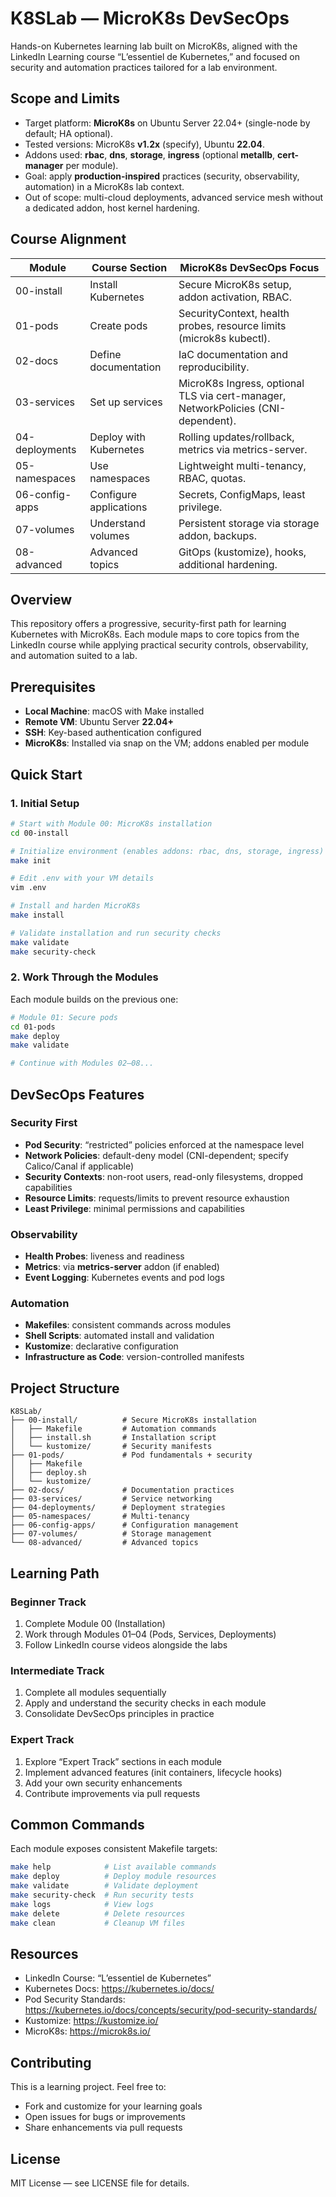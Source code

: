 # K8SLab — MicroK8s DevSecOps

Hands-on Kubernetes learning lab built on MicroK8s, aligned with the LinkedIn Learning course “L’essentiel de Kubernetes,” and focused on security and automation practices tailored for a lab environment.

## Scope and Limits

- Target platform: **MicroK8s** on Ubuntu Server 22.04+ (single-node by default; HA optional).
- Tested versions: MicroK8s **v1.2x** (specify), Ubuntu **22.04**.
- Addons used: **rbac**, **dns**, **storage**, **ingress** (optional **metallb**, **cert-manager** per module).
- Goal: apply **production-inspired** practices (security, observability, automation) in a MicroK8s lab context.
- Out of scope: multi-cloud deployments, advanced service mesh without a dedicated addon, host kernel hardening.

## Course Alignment

| Module | Course Section | MicroK8s DevSecOps Focus |
|--------|----------------|---------------------------|
| 00-install | Install Kubernetes | Secure MicroK8s setup, addon activation, RBAC. |
| 01-pods | Create pods | SecurityContext, health probes, resource limits (microk8s kubectl). |
| 02-docs | Define documentation | IaC documentation and reproducibility. |
| 03-services | Set up services | MicroK8s Ingress, optional TLS via cert-manager, NetworkPolicies (CNI-dependent). |
| 04-deployments | Deploy with Kubernetes | Rolling updates/rollback, metrics via metrics-server. |
| 05-namespaces | Use namespaces | Lightweight multi-tenancy, RBAC, quotas. |
| 06-config-apps | Configure applications | Secrets, ConfigMaps, least privilege. |
| 07-volumes | Understand volumes | Persistent storage via storage addon, backups. |
| 08-advanced | Advanced topics | GitOps (kustomize), hooks, additional hardening.

## Overview

This repository offers a progressive, security-first path for learning Kubernetes with MicroK8s. Each module maps to core topics from the LinkedIn course while applying practical security controls, observability, and automation suited to a lab.

## Prerequisites

- **Local Machine**: macOS with Make installed
- **Remote VM**: Ubuntu Server **22.04+**
- **SSH**: Key-based authentication configured
- **MicroK8s**: Installed via snap on the VM; addons enabled per module

## Quick Start

### 1. Initial Setup

```bash
# Start with Module 00: MicroK8s installation
cd 00-install

# Initialize environment (enables addons: rbac, dns, storage, ingress)
make init

# Edit .env with your VM details
vim .env

# Install and harden MicroK8s
make install

# Validate installation and run security checks
make validate
make security-check
```

### 2. Work Through the Modules

Each module builds on the previous one:

```bash
# Module 01: Secure pods
cd 01-pods
make deploy
make validate

# Continue with Modules 02–08...
```

## DevSecOps Features

### Security First
- **Pod Security**: “restricted” policies enforced at the namespace level
- **Network Policies**: default-deny model (CNI-dependent; specify Calico/Canal if applicable)
- **Security Contexts**: non-root users, read-only filesystems, dropped capabilities
- **Resource Limits**: requests/limits to prevent resource exhaustion
- **Least Privilege**: minimal permissions and capabilities

### Observability
- **Health Probes**: liveness and readiness
- **Metrics**: via **metrics-server** addon (if enabled)
- **Event Logging**: Kubernetes events and pod logs

### Automation
- **Makefiles**: consistent commands across modules
- **Shell Scripts**: automated install and validation
- **Kustomize**: declarative configuration
- **Infrastructure as Code**: version-controlled manifests

## Project Structure

```
K8SLab/
├── 00-install/          # Secure MicroK8s installation
│   ├── Makefile         # Automation commands
│   ├── install.sh       # Installation script
│   └── kustomize/       # Security manifests
├── 01-pods/             # Pod fundamentals + security
│   ├── Makefile
│   ├── deploy.sh
│   └── kustomize/
├── 02-docs/             # Documentation practices
├── 03-services/         # Service networking
├── 04-deployments/      # Deployment strategies
├── 05-namespaces/       # Multi-tenancy
├── 06-config-apps/      # Configuration management
├── 07-volumes/          # Storage management
└── 08-advanced/         # Advanced topics
```

## Learning Path

### Beginner Track
1. Complete Module 00 (Installation)
2. Work through Modules 01–04 (Pods, Services, Deployments)
3. Follow LinkedIn course videos alongside the labs

### Intermediate Track
1. Complete all modules sequentially
2. Apply and understand the security checks in each module
3. Consolidate DevSecOps principles in practice

### Expert Track
1. Explore “Expert Track” sections in each module
2. Implement advanced features (init containers, lifecycle hooks)
3. Add your own security enhancements
4. Contribute improvements via pull requests

## Common Commands

Each module exposes consistent Makefile targets:

```bash
make help            # List available commands
make deploy          # Deploy module resources
make validate        # Validate deployment
make security-check  # Run security tests
make logs            # View logs
make delete          # Delete resources
make clean           # Cleanup VM files
```

## Resources

- LinkedIn Course: “L’essentiel de Kubernetes”
- Kubernetes Docs: https://kubernetes.io/docs/
- Pod Security Standards: https://kubernetes.io/docs/concepts/security/pod-security-standards/
- Kustomize: https://kustomize.io/
- MicroK8s: https://microk8s.io/

## Contributing

This is a learning project. Feel free to:
- Fork and customize for your learning goals
- Open issues for bugs or improvements
- Share enhancements via pull requests

## License

MIT License — see LICENSE file for details.